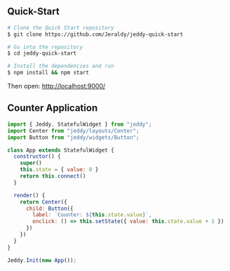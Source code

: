 ## Quick-Start

```sh
# Clone the Quick Start repository
$ git clone https://github.com/Jeraldy/jeddy-quick-start

# Go into the repository
$ cd jeddy-quick-start

# Install the dependencies and run
$ npm install && npm start
```
Then open: [http://localhost:9000/](http://localhost:9000/)

## Counter Application

```js
import { Jeddy, StatefulWidget } from "jeddy";
import Center from "jeddy/layouts/Center";
import Button from "jeddy/widgets/Button";

class App extends StatefulWidget {
  constructor() {
    super()
    this.state = { value: 0 }
    return this.connect()
  }

  render() {
    return Center({
      child: Button({
        label: `Counter: ${this.state.value}`,
        onclick: () => this.setState({ value: this.state.value + 1 })
      })
    })
  }
}

Jeddy.Init(new App());
```

